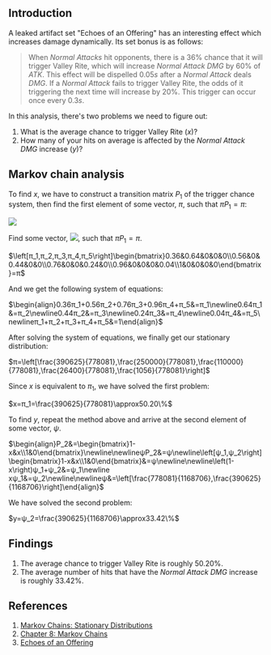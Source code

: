 ## Introduction
A leaked artifact set "Echoes of an Offering" has an interesting effect which increases damage dynamically. Its set bonus is as follows:

>When *Normal Attacks* hit opponents, there is a $36\%$ chance that it will trigger Valley Rite, which will increase *Normal Attack DMG* by $60\%$ of *ATK*. This effect will be dispelled $0.05s$ after a *Normal Attack* deals *DMG*. If a *Normal Attack* fails to trigger Valley Rite, the odds of it triggering the next time will increase by $20\%$. This trigger can occur once every $0.3s$.

In this analysis, there's two problems we need to figure out:

1. What is the average chance to trigger Valley Rite $\left(x\right)$? 
2. How many of your hits on average is affected by the *Normal Attack DMG* increase $\left(y\right)$?

## Markov chain analysis

To find $x$, we have to construct a transition matrix $P_1$ of the trigger chance system, then find the first element of some vector, $π$, such that $πP_1=π$:

  <img src="https://latex.codecogs.com/gif.latex?P_1=\begin{bmatrix}0.36&0.64&0&0&0\\0.56&0&0.44&0&0\\0.76&0&0&0.24&0\\0.96&0&0&0&0.04\\1&0&0&0&0\end{bmatrix}">

Find some vector, <img src="https://latex.codecogs.com/gif.latex?\pi">, such that $πP_1=π$.

$\left[π_1,π_2,π_3,π_4,π_5\right]\begin{bmatrix}0.36&0.64&0&0&0\\0.56&0&0.44&0&0\\0.76&0&0&0.24&0\\0.96&0&0&0&0.04\\1&0&0&0&0\end{bmatrix}=π$

And we get the following system of equations:

$\begin{align}0.36π_1+0.56π_2+0.76π_3+0.96π_4+π_5&=π_1\newline0.64π_1&=π_2\newline0.44π_2&=π_3\newline0.24π_3&=π_4\newline0.04π_4&=π_5\newlineπ_1+π_2+π_3+π_4+π_5&=1\end{align}$

After solving the system of equations, we finally get our stationary distribution:

$π=\left[\frac{390625}{778081},\frac{250000}{778081},\frac{110000}{778081},\frac{26400}{778081},\frac{1056}{778081}\right]$

Since $x$ is equivalent to $π_1$, we have solved the first problem:

$x=π_1=\frac{390625}{778081}\approx50.20\%$

To find $y$, repeat the method above and arrive at the second element of some vector, $ψ$.

$\begin{align}P_2&=\begin{bmatrix}1-x&x\\1&0\end{bmatrix}\newline\newlineψP_2&=ψ\newline\left[ψ_1,ψ_2\right]\begin{bmatrix}1-x&x\\1&0\end{bmatrix}&=ψ\newline\newline\left(1-x\right)ψ_1+ψ_2&=ψ_1\newline xψ_1&=ψ_2\newline\newlineψ&=\left[\frac{778081}{1168706},\frac{390625}{1168706}\right]\end{align}$

We have solved the second problem:

$y=ψ_2=\frac{390625}{1168706}\approx33.42\%$

## Findings

1. The average chance to trigger Valley Rite is roughly $50.20\%$.
2. The average number of hits that have the *Normal Attack DMG* increase is roughly $33.42\%$.

## References

1. [Markov Chains: Stationary Distributions](https://www.stat.berkeley.edu/~mgoldman/Section0220.pdf)
2. [Chapter 8: Markov Chains](https://www.stat.auckland.ac.nz/~fewster/325/notes/ch8.pdf)
3. [Echoes of an Offering](https://genshin.honeyhunterworld.com/db/art/a_15024/?lang=EN)
